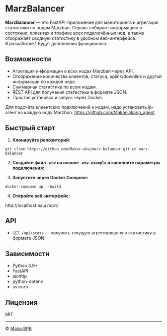 # MarzBalancer

**MarzBalancer** — это FastAPI-приложение для мониторинга и агрегации статистики по нодам Marzban. Сервис собирает информацию о состоянии, клиентах и трафике всех подключённых нод, а также отображает сводную статистику в удобном веб-интерфейсе.\
В разработке.\ 
Будут дополнения функционала.
## Возможности

- Агрегация информации о всех нодах Marzban через API.
- Отображение количества клиентов, статуса, uplink/downlink и другой информации по каждой ноде.
- Суммарная статистика по всем нодам.
- REST API для получения статистики в формате JSON.
- Простая установка и запуск через Docker.

Для подсчета клиентских подключений к нодам, надо установить ip-агент на каждую ноду Marzban.
https://github.com/Makar-aka/ip_agent

## Быстрый старт

1. **Клонируйте репозиторий:**

```
git clone https://github.com/Makar-aka/marz-balancer.git cd marz-balancer
```

2. **Создайте файл `.env` на основе `.env.example` и заполните параметры подключения:**

3. **Запустите через Docker Compose:**

```
docker-compose up --build
```

4. **Откройте веб-интерфейс:**

http://localhost:ваш порт/


## API

- `GET /api/stats` — получить текущую агрегированную статистику в формате JSON.

## Зависимости

- Python 3.9+
- FastAPI
- aiohttp
- python-dotenv
- uvicorn

## Лицензия

MIT

---

© [MakarSPB](https://github.com/Makar-aka/marz-balancer)